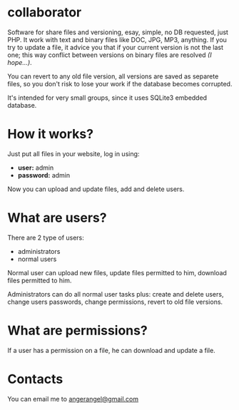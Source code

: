 collaborator
============

Software for share files and versioning, esay, simple, no DB requested, just PHP. It work with text and binary files like DOC, JPG, MP3, anything. If you try to update a file, it advice you that if your current version is not the last one; this way conflict between versions on binary files are resolved _(I hope...)_.

You can revert to any old file version, all versions are saved as separete files, so you don't risk to lose your work if the database becomes corrupted.

It's intended for very small groups, since it uses SQLite3 embedded database.


# How it works?

Just put all files in your website, log in using:

 * **user:** admin
 * **password:** admin
  
Now you can upload and update files, add and delete users.

# What are users?

There are 2 type of users:

 * administrators
 * normal users

Normal user can upload new files, update files permitted to him, download files permitted to him.

Administrators can do all normal user tasks plus: create and delete users, change users passwords, change permissions, revert to old file versions.

# What are permissions?

If a user has a permission on a file, he can download and update a file.

# Contacts

You can email me to angerangel@gmail.com 